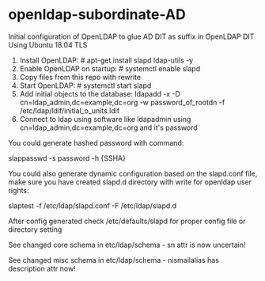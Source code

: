 # openldap-subordinate-AD
Initial configuration of OpenLDAP to glue AD DIT as suffix in OpenLDAP DIT
Using Ubuntu 18.04 TLS
1) Install OpenLDAP: # apt-get install slapd ldap-utils -y
2) Enable OpenLDAP on startup: # systemctl enable slapd
3) Copy files from this repo with rewrite
4) Start OpenLDAP: # systemctl start slapd
5) Add initial objects to the database: ldapadd -x -D cn=ldap_admin,dc=example,dc=org -w password_of_rootdn -f /etc/ldap/ldif/initial_o_units.ldif
6) Connect to ldap using software like ldapadmin using cn=ldap_admin,dc=example,dc=org and it's password

You could generate hashed password with command:

slappasswd -s password -h {SSHA}

You could also generate dynamic configuration based on the slapd.conf file, make sure you have created slapd.d directory with write for openldap user rights:

slaptest -f /etc/ldap/slapd.conf -F /etc/ldap/slapd.d

After config generated check /etc/defaults/slapd for proper config file or directory setting

See changed core schema in etc/ldap/schema - sn attr is now uncertain!

See changed misc schema in etc/ldap/schema - nismailalias has description attr now!
